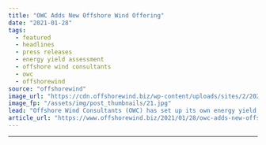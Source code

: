 ```yaml
---
title: "OWC Adds New Offshore Wind Offering"
date: "2021-01-28"
tags: 
  - featured
  - headlines
  - press releases
  - energy yield assessment
  - offshore wind consultants
  - owc
  - offshorewind
source: "offshorewind"
image_url: "https://cdn.offshorewind.biz/wp-content/uploads/sites/2/2021/01/28093009/OWC-Adds-Energy-Yield-Assessment-to-Offshore-Wind-Services.jpg"
image_fp: "/assets/img/post_thumbnails/21.jpg"
lead: "Offshore Wind Consultants (OWC) has set up its own energy yield assessment service capability"
article_url: "https://www.offshorewind.biz/2021/01/28/owc-adds-new-offshore-wind-offering/"
---
```


---
